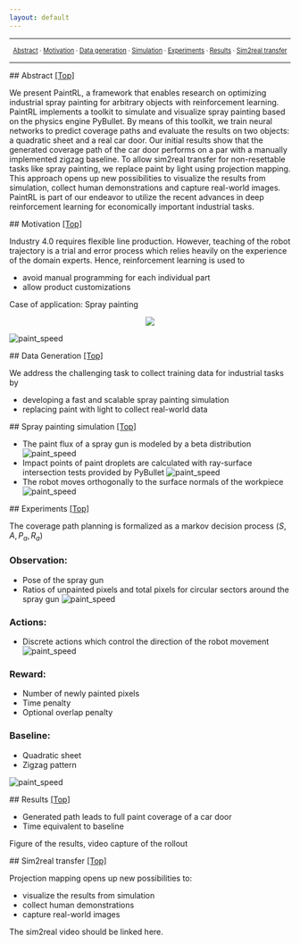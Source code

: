 ```yaml
---
layout: default
---
```


----

<a name="toc"/>

<div style="text-align: center; font-size: 0.8em;">
<a href="#abstract">Abstract</a> &middot;
<a href="#motivation">Motivation</a> &middot;
<a href="#data_generation">Data generation</a> &middot;
<a href="#simulation">Simulation</a> &middot;
<a href="#experiments">Experiments</a> &middot;
<a href="#results">Results</a> &middot;
<a href="#transfer">Sim2real transfer </a>
</div>

----

<a name="abstract"/>
## Abstract <a href="#toc" class="top-link">[Top]</a>

We present PaintRL, a framework that enables research on optimizing industrial spray painting for arbitrary objects with reinforcement learning. PaintRL implements a toolkit to simulate and visualize spray painting based on the physics engine PyBullet. By means of this toolkit, we train neural networks to predict coverage paths and evaluate the results on two objects: a quadratic sheet and a real car door. Our initial results show that the generated coverage path of the car door performs on a par with a manually implemented zigzag baseline. To allow sim2real transfer for non-resettable tasks like spray painting, we replace paint by light using projection mapping. This approach opens up new possibilities to visualize the results from simulation, collect human demonstrations and capture real-world images. PaintRL is part of our endeavor to utilize the recent advances in deep reinforcement learning for economically important industrial tasks.

<a name="motivation"/>
## Motivation <a href="#toc" class="top-link">[Top]</a>

Industry 4.0 requires flexible line production. However, teaching of the robot trajectory is a trial and error process which relies heavily on the experience of the domain experts. Hence, reinforcement learning is used to

+ avoid manual programming for each individual part
+ allow product customizations

Case of application: Spray painting
<p align="center">
  <img src="assets/images/suzuki_anatomy.png"/>
</p>

![paint_speed](assets/images/suzuki_anatomy.png)

<a name="data_generation"/>
## Data Generation <a href="#toc" class="top-link">[Top]</a>

We address the challenging task to collect training data for industrial tasks by
+ developing a fast and scalable spray painting simulation
+ replacing paint with light to collect real-world data

<a name="simulation"/>
## Spray painting simulation <a href="#toc" class="top-link">[Top]</a>

+ The paint flux of a spray gun is modeled by a beta distribution
![paint_speed](assets/images/beta_distribution.jpg)
+ Impact points of paint droplets are calculated with ray-surface intersection tests provided by PyBullet
![paint_speed](assets/images/paint_cone.png)
+ The robot moves orthogonally to the surface normals of the workpiece
![paint_speed](assets/images/paint_stroke.png)

<a name="experiments"/>
## Experiments <a href="#toc" class="top-link">[Top]</a>

The coverage path planning is formalized as a markov decision process $(S, A, P_a, R_a)$

### Observation:

+ Pose of the spray gun
+ Ratios of unpainted pixels and total pixels for circular sectors around the spray gun
![paint_speed](assets/images/section_obs_door.png)

### Actions:

+ Discrete actions which control the direction of the robot movement
![paint_speed](assets/images/action_discrete.png)

### Reward:

+ Number of newly painted pixels
+ Time penalty
+ Optional overlap penalty

### Baseline:

+ Quadratic sheet
+ Zigzag pattern

![paint_speed](assets/images/zigzag_hsi.png)

<a name="results"/>
## Results <a href="#toc" class="top-link">[Top]</a>

+ Generated path leads to full paint coverage of a car door
+ Time equivalent to baseline

Figure of the results, video capture of the rollout

<a name="transfer"/>
## Sim2real transfer  <a href="#toc" class="top-link">[Top]</a>

Projection mapping opens up new possibilities to:

+ visualize the results from simulation
+ collect human demonstrations
+ capture real-world images

The sim2real video should be linked here.
